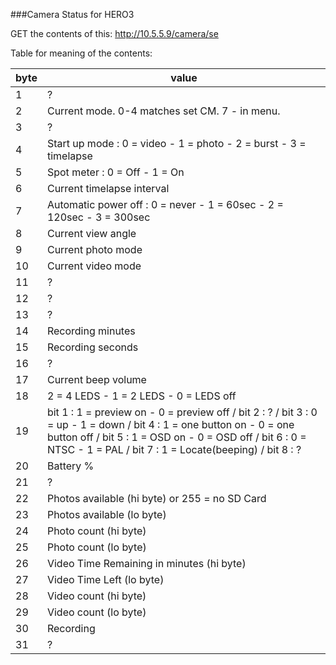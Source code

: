 ###Camera Status for HERO3

GET the contents of this: http://10.5.5.9/camera/se

Table for meaning of the contents:

byte | value
-----|--------
1    | ?
2 | Current mode. 0-4 matches set CM. 7 - in menu.
3 | ?
4 | Start up mode : 0 = video - 1 = photo - 2 = burst - 3 = timelapse
5 | Spot meter : 0 = Off - 1 = On
6 | Current timelapse interval
7 | Automatic power off : 0 = never - 1 = 60sec - 2 = 120sec - 3 = 300sec
8 | Current view angle
9 | Current photo mode
10 | Current video mode
11 | ?
12 | ?
13 | ?
14 | Recording minutes
15 | Recording seconds
16 | ?
17 | Current beep volume
18 | 2 = 4 LEDS - 1 = 2 LEDS - 0 = LEDS off
19 | bit 1 : 1 = preview on - 0 = preview off / bit 2 : ? / bit 3 : 0 = up - 1 = down / bit 4 : 1 = one button on - 0 = one button off / bit 5 : 1 = OSD on - 0 = OSD off / bit 6 : 0 = NTSC - 1 = PAL / bit 7 : 1 = Locate(beeping) / bit 8 : ?
20 | Battery %
21 | ?
22 | Photos available (hi byte) or 255 = no SD Card
23 | Photos available (lo byte)
24 | Photo count (hi byte)
25 | Photo count (lo byte)
26 | Video Time Remaining in minutes (hi byte)
27 | Video Time Left (lo byte)
28 | Video count (hi byte)
29 | Video count (lo byte)
30 | Recording
31 | ?
